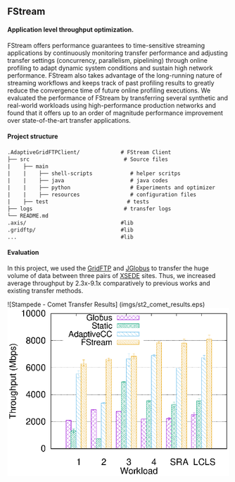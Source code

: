 ## FStream

#### Application level throughput optimization. 

FStream offers performance guarantees to time-sensitive streaming applications 
by continuously monitoring transfer performance and adjusting transfer settings (concurrency, parallelism, pipelining)
through online profiling to adapt dynamic system conditions and sustain high network performance. 
FStream also takes advantage of the long-running nature of streaming workflows and keeps track of past profiling 
results to greatly reduce the convergence time of future online profiling executions. We evaluated 
the performance of FStream by transferring several synthetic and real-world workloads using high-performance 
production networks and found that it offers up to an order of magnitude performance improvement over 
state-of-the-art transfer applications.

#### Project structure
```
.AdaptiveGridFTPClient/             # FStream Client
├── src                              # Source files 
|    ├── main                
|    |    ├── shell-scripts            # helper scritps
|    |    ├── java                     # java codes
|    |    ├── python                   # Experiments and optimizer
|    |    ├── resources                # configuration files
|    ├── test                         # tests
├── logs                             # transfer logs
└── README.md
.axis/                              #lib
.gridftp/                           #lib
...                                 #lib
```

#### Evaluation
In this project, we used the [GridFTP](https://en.wikipedia.org/wiki/GridFTP) and [JGlobus](https://github.com/jglobus/JGlobus/) to transfer the huge volume of data between three pairs of [XSEDE](https://www.xsede.org/) sites. Thus, we increased average throughput by 2.3x-9.1x comparatively to previous works and existing transfer methods.  

![Stampede - Comet Transfer Results] (imgs/st2_comet_results.eps) <img src="imgs/st2_comet_results.eps">



